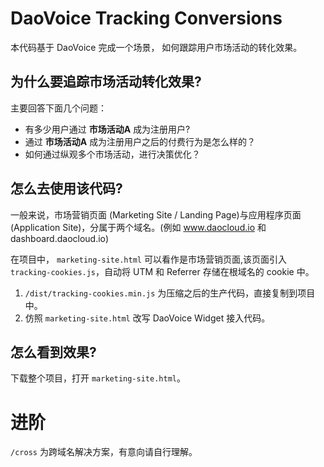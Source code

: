 # DaoVoice Tracking Conversions

本代码基于 DaoVoice 完成一个场景，
如何跟踪用户市场活动的转化效果。

## 为什么要追踪市场活动转化效果?

主要回答下面几个问题：

* 有多少用户通过 **市场活动A** 成为注册用户?
* 通过 **市场活动A** 成为注册用户之后的付费行为是怎么样的？
* 如何通过纵观多个市场活动，进行决策优化？

## 怎么去使用该代码?

一般来说，市场营销页面 (Marketing Site / Landing Page)与应用程序页面(Application Site)，分属于两个域名。(例如 www.daocloud.io 和 dashboard.daocloud.io)

在项目中， `marketing-site.html` 可以看作是市场营销页面,该页面引入 `tracking-cookies.js`，自动将 UTM 和 Referrer 存储在根域名的 cookie 中。

1. `/dist/tracking-cookies.min.js` 为压缩之后的生产代码，直接复制到项目中。
2. 仿照 `marketing-site.html` 改写 DaoVoice Widget 接入代码。

## 怎么看到效果?

下载整个项目，打开 `marketing-site.html`。


# 进阶

`/cross` 为跨域名解决方案，有意向请自行理解。
